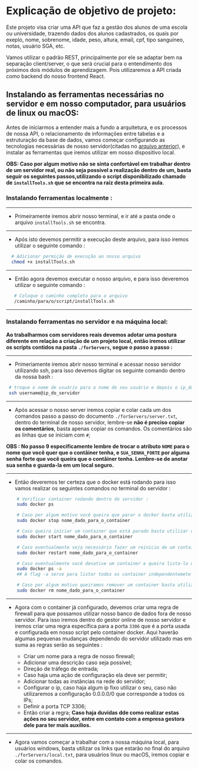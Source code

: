 # Explicação de objetivo de projeto:

Este projeto visa criar uma API que faz a gestão dos alunos de uma escola ou universidade, trazendo dados dos alunos cadastrados, os quais por exeplo, nome, sobrenome, idade, peso, altura, email, cpf, tipo sanguíneo, notas, usuário SGA, etc.

Vamos utilizar o padrão REST, principalmente por ele se adaptar bem na separação client/server, o que será crucial para o entendimento dos próximos dois módulos de aprendizagem. Pois utilizaremos a API criada como backend do nosso frontend React.

## Instalando as ferramentas necessárias no servidor e em nosso computador, para usuários de linux ou macOS:

Antes de iniciarmos a entender mais a fundo a arquitetura, e os processos de nossa API, o relacionamento de informações entre tabelas e a estruturação da base de dados, vamos começar configurando as tecnologias necessárias de nosso servidor(citadas no [arquivo anterior](./stack.md)), e instalar as ferramentas que iremos utilizar em nosso dispositivo local.

**OBS: Caso por algum motivo não se sinta confortável em trabalhar dentro de um servidor real, ou não seja possível a realização dentro de um, basta seguir os seguintes passos,utilizando o script disponibilizado chamado de `installTools.sh` que se encontra na raíz desta primeira aula.**

### Instalando ferramentas localmente :
---

 - Primeiramente iremos abrir nosso terminal, e ir até a pasta onde o arquivo `installTools.sh` se encontra.

---

 - Após isto devemos permitir a execução deste arquivo, para isso iremos utilizar o seguinte comando :

  ```bash
    # Adicionar permição de execução ao nosso arquivo
    chmod +x installTools.sh
  ```

---

 - Então agora devemos executar o nosso arquivo, e para isso deveremos utilizar o seguinte comando :

 ```bash
    # Coloque o caminho completo para o arquivo
    /caminho/para/o/script/installTools.sh
 ```

---

### Instalando ferramentas no servidor e na máquina local:

**Ao trabalharmos com servidores reais devemos adotar uma postura diferente em relação a criação de um projeto local, então iremos utilizar os scripts contidos na pasta `./forServers`, segue o passo a passo :**

---

- Primeriamente iremos abrir nosso terminal e acessar nosso servidor utilizando ssh, para isso devemos digitar os seguinte comando dentro da nossa bash :

```bash
 # troque o nome de usuário para o nome de seu usuário e depois o ip_do_servidor pelo ip estático da máquina do servidor
 ssh username@ip_do_servidor
```
---

- Após acessar o nosso server iremos copiar e colar cada um dos comandos passo a passo do documento `./forServers/server.txt`, dentro do terminal de nosso servidor, lembre-se **não é preciso copiar os comentários**, basta apenas copiar os comandos. Os comentários são as linhas que se iniciam com `#`;

**OBS : No passo 9 especificamente lembre de trocar o atributo `NOME` para o nome que você quer que o contâiner tenha, e `SUA_SENHA_FORTE` por alguma senha forte que você queira que o contâiner tenha. Lembre-se de anotar sua senha e guarda-la em um local seguro.**

---

- Então deveremos ter certeza que o docker está rodando para isso vamos realizar os seguintes comandos no terminal do servidor  :

```bash
    # Verificar container rodando dentro do servidor :
    sudo docker ps

    # Caso por algum motivo você queira que parar o docker basta utilizar este comando, lembrando que deve ser utilizado o nome real do container, basta trocar o texto de exeplo nome_dado_para_o_container (isso vale para os próximos comandos) :
    sudo docker stop nome_dado_para_o_container

    # Caso queira iniciar um container que está parado basta utilizar o seguinte comando :
    sudo docker start nome_dado_para_o_container

    # Caso eventualmente seja necessário fazer um reinicio de um container ativo basta utilizar :
    sudo docker restart nome_dado_para_o_container

    # Caso eventualmente você desative um container e queira lista-lo utilizamos o comando :
    sudo docker ps -a
    ## A flag -a serve para listar todos os container independentemete se estão parados ou não;

    # Caso por algum motivo queiramos remover um container basta utilizar o seguinte comando depois de parar o container em questão :
    sudo docker rm nome_dado_para_o_container
```
---

- Agora com o container já configurado, devemos criar uma regra de firewall para que possamos utilizar nosso banco de dados fora de nosso servidor. Para isso iremos dentro do gestor online de nosso servidor e iremos criar uma regra específica para a porta `3306` que é a porta usada e configurada em nosso script pelo container docker. Aqui haverão algumas pequenas mudanças dependendo do servidor utilizado mas em suma as regras serão as seguintes :

    - Criar um nome para a regra de nosso firewall;
    - Adicionar uma descrição caso seja possível;
    - Direção de tráfego de entrada;
    - Caso haja uma ação de configuração ela deve ser permitir;
    - Adicionar todas as instâncias na rede do servidor;
    - Configurar o ip, caso haja algum ip fixo utilizar o seu, caso não utilizaremos a configuração 0.0.0.0/0 que corresponde a todos os IPs;
    - Definir a porta TCP 3306;
    - Então criar a regra;
    **Caso haja duvidas dde como realizar estas ações no seu servidor, entre em contato com a empresa gestora dele para ter mais auxílios.**

---

- Agora vamos começar a trabalhar com a nossa máquina local, para usuários windows, basta utilizar os links que estarão no final do arquivo `./forServers/local.txt`, para usuários linux ou macOS, iremos copiar e colar os comandos.
